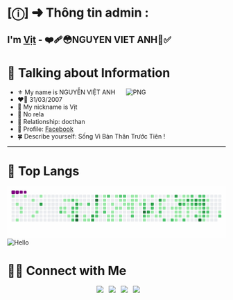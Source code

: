 # [ⓘ] ➜ Thông tin admin :
## I'm [Vịt](https://www.facebook.com/vanh313z) - ❤️‍🩹😳NGUYEN VIET ANH💌✅️

# 📰 Talking about Information
<img align="right" width=230px alt="PNG" src="https://i.imgur.com/a6aMYRD.jpeg" />

-   ⚜️ My name is NGUYỄN VIỆT ANH
-   ❤️‍🔥 31/03/2007
-   💬 My nickname is Vịt
-   💬 No rela
-   💓 Relationship: docthan
-   🍁 Profile: [Facebook](https://www.facebook.com/vanh313z)
-   🍀 Describe yourself: Sống Vì Bản Thân Trước Tiên !
<hr>

# 📖 Top Langs
![](https://raw.githubusercontent.com/Platane/snk/output/github-contribution-grid-snake.gif)
![Hello](t.me/vanh313z)

# 🤝🏻 Connect with Me
<p align="center">
&nbsp; <a href="https://www.instagram.com/vanh313z" target="_blank" rel="noopener noreferrer"><img src="https://img.icons8.com/plasticine/100/000000/instagram-new.png" width="100" /></a>    
&nbsp; <a href="https://github.com/vanhcube007z" target="_blank" rel="noopener noreferrer"><img src="https://img.icons8.com/plasticine/100/000000/github.png" width="100" /></a>
&nbsp; <a href="https://www.facebook.com/vanh313z" target="_blank" rel="noopener noreferrer"><img src="https://img.icons8.com/plasticine/100/000000/facebook.png"  width="100" /></a>
&nbsp; <a href="mailto: nguyenvietanh313z@gmail.com" target="_blank" rel="noopener noreferrer"><img src="https://img.icons8.com/plasticine/100/000000/gmail.png"  width="100" /></a>
